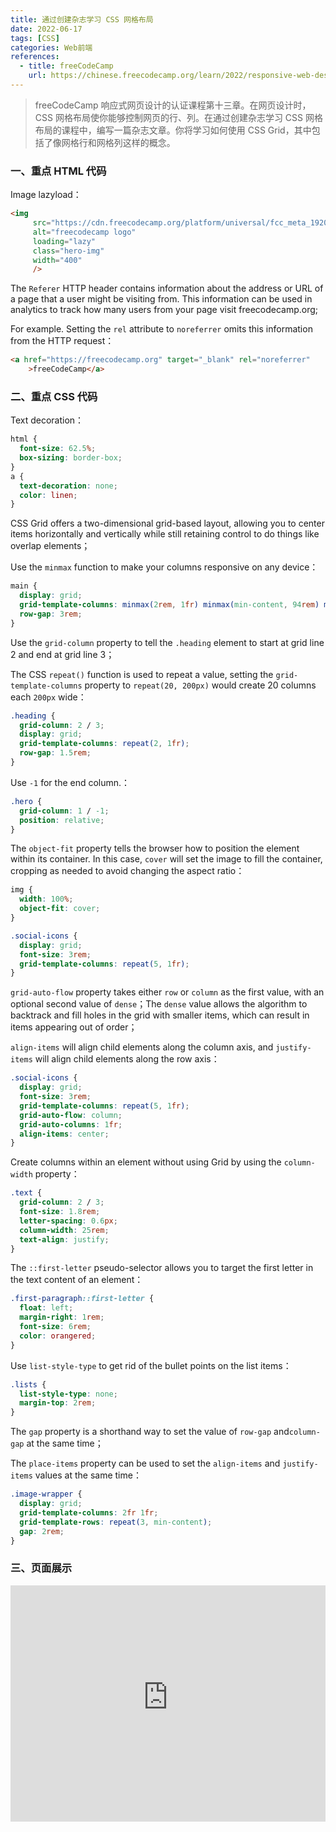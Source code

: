 ```yaml
---
title: 通过创建杂志学习 CSS 网格布局
date: 2022-06-17
tags: [CSS]
categories: Web前端
references: 
  - title: freeCodeCamp
    url: https://chinese.freecodecamp.org/learn/2022/responsive-web-design
---
```


> freeCodeCamp 响应式网页设计的认证课程第十三章。在网页设计时，CSS 网格布局使你能够控制网页的行、列。在通过创建杂志学习 CSS 网格布局的课程中，编写一篇杂志文章。你将学习如何使用 CSS Grid，其中包括了像网格行和网格列这样的概念。

<!--more-->

### 一、重点 HTML 代码

Image lazyload：

```html
<img
     src="https://cdn.freecodecamp.org/platform/universal/fcc_meta_1920X1080-indigo.png"
     alt="freecodecamp logo"
     loading="lazy"
     class="hero-img"
     width="400"
     />
```

The `Referer` HTTP header contains information about the address or URL of a page that a user might be visiting from. This information can be used in analytics to track how many users from your page visit freecodecamp.org;

For example. Setting the `rel` attribute to `noreferrer` omits this information from the HTTP request：

```html
<a href="https://freecodecamp.org" target="_blank" rel="noreferrer"
    >freeCodeCamp</a>
```

### 二、重点 CSS 代码

Text decoration：

```CSS
html {
  font-size: 62.5%;
  box-sizing: border-box;
}
a {
  text-decoration: none;
  color: linen;
}
```

CSS Grid offers a two-dimensional grid-based layout, allowing you to center items horizontally and vertically while still retaining control to do things like overlap elements；

Use the `minmax` function to make your columns responsive on any device：

```css
main {
  display: grid;
  grid-template-columns: minmax(2rem, 1fr) minmax(min-content, 94rem) minmax(2rem, 1fr); /* fr = fraction*/
  row-gap: 3rem;
}
```

 Use the `grid-column` property to tell the `.heading` element to start at grid line 2 and end at grid line 3；

The CSS `repeat()` function is used to repeat a value, setting the `grid-template-columns` property to `repeat(20, 200px)` would create 20 columns each `200px` wide：

```css
.heading {
  grid-column: 2 / 3;
  display: grid;
  grid-template-columns: repeat(2, 1fr);
  row-gap: 1.5rem;
}
```

Use `-1` for the end column.：

```CSS
.hero {
  grid-column: 1 / -1;
  position: relative;
}
```

The `object-fit` property tells the browser how to position the element within its container. In this case, `cover` will set the image to fill the container, cropping as needed to avoid changing the aspect ratio：

```CSS
img {
  width: 100%;
  object-fit: cover;
}
```

```CSS
.social-icons {
  display: grid;
  font-size: 3rem;
  grid-template-columns: repeat(5, 1fr);
}
```

`grid-auto-flow` property takes either `row` or `column` as the first value, with an optional second value of `dense`；The `dense` value allows the algorithm to backtrack and fill holes in the grid with smaller items, which can result in items appearing out of order；

`align-items` will align child elements along the column axis, and `justify-items` will align child elements along the row axis：

```CSS
.social-icons {
  display: grid;
  font-size: 3rem;
  grid-template-columns: repeat(5, 1fr);
  grid-auto-flow: column;
  grid-auto-columns: 1fr;
  align-items: center;
}
```

Create columns within an element without using Grid by using the `column-width` property：

```CSS
.text {
  grid-column: 2 / 3;
  font-size: 1.8rem;
  letter-spacing: 0.6px;
  column-width: 25rem;
  text-align: justify;
}
```

The `::first-letter` pseudo-selector allows you to target the first letter in the text content of an element：

```CSS
.first-paragraph::first-letter {
  float: left;
  margin-right: 1rem;
  font-size: 6rem;
  color: orangered;
}
```

 Use `list-style-type` to get rid of the bullet points on the list items：

```CSS
.lists {
  list-style-type: none;
  margin-top: 2rem;
}
```

 The `gap` property is a shorthand way to set the value of  `row-gap` and`column-gap` at the same time；

The `place-items` property can be used to set the `align-items` and `justify-items` values at the same time：

```CSS
.image-wrapper {
  display: grid;
  grid-template-columns: 2fr 1fr;
  grid-template-rows: repeat(3, min-content);
  gap: 2rem;
}
```

### 三、页面展示

<div style="position: relative; width: 100%; height: 0; padding-bottom: 75%;">
    <iframe src="https://free-code-camp-demo.vercel.app/响应式网页设计/通过创建杂志学习CSS网格布局/index.html" border="0" frameborder="no" framespacing="0" allowfullscreen="true" style="position: absolute; width: 100%; height: 100%; left: 0; top: 0;"></iframe>
</div>
